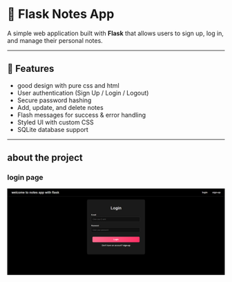 # 📝 Flask Notes App

A simple web application built with **Flask** that allows users to sign up, log in, and manage their personal notes.

---

## 🚀 Features
- good design with pure css and html
- User authentication (Sign Up / Login / Logout)
- Secure password hashing
- Add, update, and delete notes
- Flash messages for success & error handling
- Styled UI with custom CSS
- SQLite database support

---
## about the project 
### login page 
![login page](assets/login.png)
